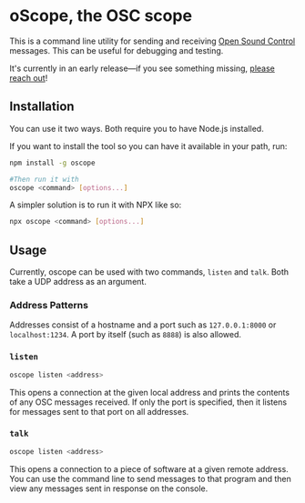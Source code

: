 # oScope, the OSC scope

This is a command line utility for sending and receiving [Open Sound Control](https://en.wikipedia.org/wiki/Open_Sound_Control) messages. This can be useful for debugging and testing.

It's currently in an early release—if you see something missing, [please reach out](https://github.com/mindofmatthew/oscope/issues)!

## Installation

You can use it two ways. Both require you to have Node.js installed.

If you want to install the tool so you can have it available in your path, run:

```bash
npm install -g oscope

#Then run it with
oscope <command> [options...]
```

A simpler solution is to run it with NPX like so:

```bash
npx oscope <command> [options...]
```

## Usage

Currently, oscope can be used with two commands, `listen` and `talk`. Both take a UDP address as an argument.

### Address Patterns

Addresses consist of a hostname and a port such as `127.0.0.1:8000` or `localhost:1234`. A port by itself (such as `8888`) is also allowed.

### `listen`

```bash
oscope listen <address>
```

This opens a connection at the given local address and prints the contents of any OSC messages received. If only the port is specified, then it listens for messages sent to that port on all addresses.

### `talk`

```bash
oscope listen <address>
```

This opens a connection to a piece of software at a given remote address. You can use the command line to send messages to that program and then view any messages sent in response on the console.
